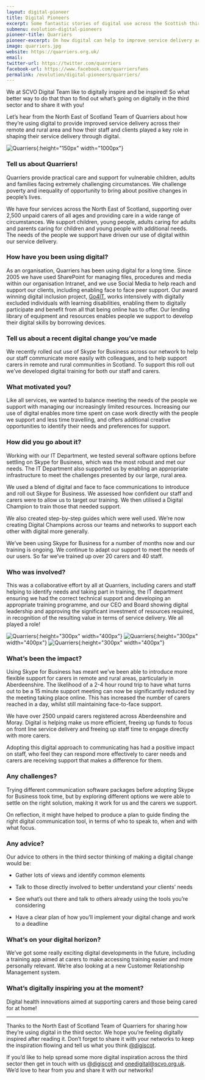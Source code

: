 ```yaml
---
layout: digital-pioneer
title: Digital Pioneers
excerpt: Some fantastic stories of digital use across the Scottish third sector. Read on to be inspired.
submenu: evolution-digital-pioneers
pioneer-title: Quarriers
pioneer-excerpt: On how digital can help to improve service delivery across remote and rural areas.
image: quarriers.jpg
website: https://quarriers.org.uk/
email:
twitter-url: https://twitter.com/quarriers
facebook-url: https://www.facebook.com/quarriersfans
permalink: /evolution/digital-pioneers/quarriers/
---
```


We at SCVO Digital Team like to digitally inspire and be inspired! So what better way to do that than to find out what’s going on digitally in the third sector and to share it with you!

Let’s hear from the North East of Scotland Team of Quarriers about how they’re using digital to provide improved service delivery across their remote and rural area and how their staff and clients played a key role in shaping their service delivery through digital.

![Quarriers](digiscot.github.io/images/digital-pioneers/Quarrierswebsiteheader.jpg){:height="150px" width="1000px"} 

### Tell us about Quarriers!

Quarriers provide practical care and support for vulnerable children, adults and families facing extremely challenging circumstances. We challenge poverty and inequality of opportunity to bring about positive changes in people’s lives.

We have four services across the North East of Scotland, supporting over 2,500 unpaid carers of all ages and providing care in a wide range of circumstances. We support children, young people, adults caring for adults and parents caring for children and young people with additional needs. The needs of the people we support have driven our use of digital within our service delivery.

### How have you been using digital?

As an organisation, Quarriers has been using digital for a long time. Since 2005 we have used SharePoint for managing files, procedures and media within our organisation Intranet, and we use Social Media to help reach and support our clients, including enabling face to face peer support. Our award winning digital inclusion project, <a target='_blank' href="https://digital.scvo.org.uk/projects/quarriers/">Go4IT</a>, works intensively with digitally excluded individuals with learning disabilities, enabling them to digitally participate and benefit from all that being online has to offer. Our lending library of equipment and resources enables people we support to develop their digital skills by borrowing devices.

### Tell us about a recent digital change you’ve made

We recently rolled out use of Skype for Business across our network to help our staff communicate more easily with colleagues, and to help support carers in remote and rural communities in Scotland. To support this roll out we’ve developed digital training for both our staff and carers.

### What motivated you?

Like all services, we wanted to balance meeting the needs of the people we support with managing our increasingly limited resources. Increasing our use of digital enables more time spent on case work directly with the people we support and less time travelling, and offers additional creative opportunities to identify their needs and preferences for support.

### How did you go about it?

Working with our IT Department, we tested several software options before settling on Skype for Business, which was the most robust and met our needs. The IT Department also supported us by enabling an appropriate infrastructure to meet the challenges presented by our large, rural area.

We used a blend of digital and face to face communications to introduce and roll out Skype for Business. We assessed how confident our staff and carers were to allow us to target our training. We then utilised a Digital Champion to train those that needed support.

We also created step-by-step guides which were well used. We’re now creating Digital Champions across our teams and networks to support each other with digital more generally.

We’ve been using Skype for Business for a number of months now and our training is ongoing. We continue to adapt our support to meet the needs of our users. So far we’ve trained up over 20 carers and 40 staff.

### Who was involved?

This was a collaborative effort by all at Quarriers, including carers and staff helping to identify needs and taking part in training, the IT department ensuring we had the correct technical support and developing an appropriate training programme, and our CEO and Board showing digital leadership and approving the significant investment of resources required, in recognition of the resulting value in terms of service delivery. We all played a role!

![Quarriers](digiscot.github.io/images/digital-pioneers/Quarriersknitting.jpg){:height="300px" width="400px"} ![Quarriers](digiscot.github.io/images/digital-pioneers/Quarrierschatting.jpg){:height="300px" width="400px"} ![Quarriers](digiscot.github.io/images/digital-pioneers/Quarrierswheelchair.jpg){:height="300px" width="400px"}

### What’s been the impact?

Using Skype for Business has meant we’ve been able to introduce more flexible support for carers in remote and rural areas, particularly in Aberdeenshire. The likelihood of a 2-4 hour round trip to have what turns out to be a 15 minute support meeting can now be significantly reduced by the meeting taking place online. This has increased the number of carers reached in a day, whilst still maintaining face-to-face support.

We have over 2500 unpaid carers registered across Aberdeenshire and Moray. Digital is helping make us more efficient, freeing up funds to focus on front line service delivery and freeing up staff time to engage directly with more carers.

Adopting this digital approach to communicating has had a positive impact on staff, who feel they can respond more effectively to carer needs and carers are receiving support that makes a difference for them.

### Any challenges?

Trying different communication software packages before adopting Skype for Business took time, but by exploring different options we were able to settle on the right solution, making it work for us and the carers we support.

On reflection, it might have helped to produce a plan to guide finding the right digital communication tool, in terms of who to speak to, when and with what focus.

### Any advice?

Our advice to others in the third sector thinking of making a digital change would be:

* Gather lots of views and identify common elements

* Talk to those directly involved to better understand your clients’ needs

* See what’s out there and talk to others already using the tools you’re considering

* Have a clear plan of how you’ll implement your digital change and work to a deadline

### What’s on your digital horizon?

We’ve got some really exciting digital developments in the future, including a training app aimed at carers to make accessing training easier and more personally relevant. We’re also looking at a new Customer Relationship Management system.

### What’s digitally inspiring you at the moment?

Digital health innovations aimed at supporting carers and those being cared for at home!


-----
Thanks to the North East of Scotland Team of Quarriers for sharing how they’re using digital in the third sector. We hope you’re feeling digitally inspired after reading it. Don’t forget to share it with your networks to keep the inspiration flowing and tell us what you think  <a href="https://twitter.com/digiscot?ref_src=twsrc%5Egoogle%7Ctwcamp%5Eserp%7Ctwgr%5Eauthor" target="_blank">@digiscot</a>.

If you’d like to help spread some more digital inspiration across the third sector then get in touch with us <a href="https://twitter.com/digiscot?ref_src=twsrc%5Egoogle%7Ctwcamp%5Eserp%7Ctwgr%5Eauthor" target="_blank">@digiscot</a> and <a href="mailto:onedigital@scvo.org.uk">onedigital@scvo.org.uk</a>.  We’d love to hear from you and share it with our networks!

